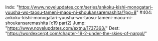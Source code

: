 Indx: "https://www.novelupdates.com/series/ankoku-kishi-monogatari-yuusha-wo-taosu-tameni-maou-ni-shoukansaremashita/?pg=8"
#404: ankoku-kishi-monogatari-yuusha-wo-taosu-tameni-maou-ni-shoukansaremashita [c19 part2]
Jump: "https://www.novelupdates.com/extnu/1737363/"
Dest: "https://wordexcerpt.com/chapter-19-2-under-the-skies-of-nargol/"